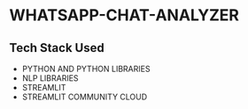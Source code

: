 # WHATSAPP-CHAT-ANALYZER
## Tech Stack Used
- PYTHON AND PYTHON LIBRARIES
- NLP LIBRARIES
- STREAMLIT
- STREAMLIT COMMUNITY CLOUD

